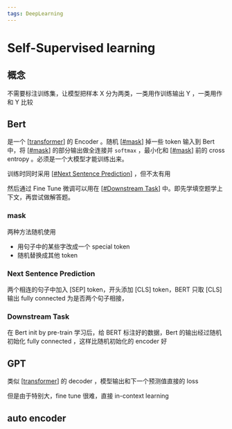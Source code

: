 ```yaml
---
tags: DeepLearning
---
```

# Self-Supervised learning

## 概念

不需要标注训练集，让模型把样本 X 分为两类，一类用作训练输出 Y ，一类用作和 Y 比较

## Bert

是一个 [[transformer]] 的 Encoder 。随机 [[#mask]] 掉一些 token 输入到 Bert 中，将 [[#mask]] 的部分输出做全连接并 `softmax` ，最小化和 [[#mask]] 前的 cross entropy 。必须是一个大模型才能训练出来。

训练时同时采用 [[#Next Sentence Prediction]] ，但不太有用

然后通过 Fine Tune 微调可以用在 [[#Downstream Task]] 中。即先学填空题学上下文，再尝试做解答题。

### mask

两种方法随机使用

- 用句子中的某些字改成一个 special token
- 随机替换成其他 token

### Next Sentence Prediction

两个相连的句子中加入 [SEP] token，开头添加 [CLS] token，BERT 只取 [CLS] 输出 fully connected 为是否两个句子相接，

### Downstream Task

在 Bert init by pre-train 学习后，给 BERT 标注好的数据，Bert 的输出经过随机初始化 fully connected ，这样比随机初始化的 encoder 好

## GPT

类似 [[transformer]] 的 decoder ，模型输出和下一个预测值直接的 loss

但是由于特别大，fine tune 很难，直接 in-context learning

## auto encoder

[//begin]: # "Autogenerated link references for markdown compatibility"
[transformer]: transformer.md "Transformer"
[#mask]: self-supervised.md "Self-Supervised learning"
[#mask]: self-supervised.md "Self-Supervised learning"
[#mask]: self-supervised.md "Self-Supervised learning"
[#Next Sentence Prediction]: self-supervised.md "Self-Supervised learning"
[#Downstream Task]: self-supervised.md "Self-Supervised learning"
[transformer]: transformer.md "Transformer"
[//end]: # "Autogenerated link references"
